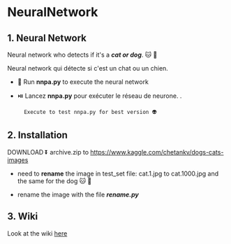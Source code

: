 # NeuralNetwork

## 1. Neural Network 

Neural network who  detects if it's a ***cat or dog***. 🐱 🐶

Neural network qui détecte si c'est un chat ou un chien.

- 🏃 Run **nnpa.py** to execute the neural network

- ⏯️ Lancez **nnpa.py** pour exécuter le réseau de neurone. .

        Execute to test nnpa.py for best version 👽

## 2. Installation

DOWNLOAD ⏬ archive.zip to
https://www.kaggle.com/chetankv/dogs-cats-images

- need to **rename** the image in test_set file: cat.1.jpg to cat.1000.jpg and the same for the dog 🐱 🐶
    
- rename the image with the file ***rename.py***

## 3. Wiki

Look at the wiki [here](https://github.com/regismeyssonnier/NeuralNetwork/wiki)
